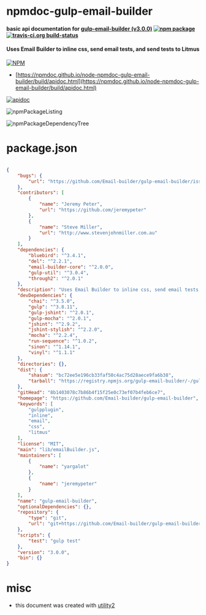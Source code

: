 # npmdoc-gulp-email-builder

#### basic api documentation for  [gulp-email-builder (v3.0.0)](https://github.com/Email-builder/gulp-email-builder)  [![npm package](https://img.shields.io/npm/v/npmdoc-gulp-email-builder.svg?style=flat-square)](https://www.npmjs.org/package/npmdoc-gulp-email-builder) [![travis-ci.org build-status](https://api.travis-ci.org/npmdoc/node-npmdoc-gulp-email-builder.svg)](https://travis-ci.org/npmdoc/node-npmdoc-gulp-email-builder)

#### Uses Email Builder to inline css, send email tests, and send tests to Litmus

[![NPM](https://nodei.co/npm/gulp-email-builder.png?downloads=true&downloadRank=true&stars=true)](https://www.npmjs.com/package/gulp-email-builder)

- [https://npmdoc.github.io/node-npmdoc-gulp-email-builder/build/apidoc.html](https://npmdoc.github.io/node-npmdoc-gulp-email-builder/build/apidoc.html)

[![apidoc](https://npmdoc.github.io/node-npmdoc-gulp-email-builder/build/screenCapture.buildCi.browser.%252Ftmp%252Fbuild%252Fapidoc.html.png)](https://npmdoc.github.io/node-npmdoc-gulp-email-builder/build/apidoc.html)

![npmPackageListing](https://npmdoc.github.io/node-npmdoc-gulp-email-builder/build/screenCapture.npmPackageListing.svg)

![npmPackageDependencyTree](https://npmdoc.github.io/node-npmdoc-gulp-email-builder/build/screenCapture.npmPackageDependencyTree.svg)



# package.json

```json

{
    "bugs": {
        "url": "https://github.com/Email-builder/gulp-email-builder/issues"
    },
    "contributors": [
        {
            "name": "Jeremy Peter",
            "url": "https://github.com/jeremypeter"
        },
        {
            "name": "Steve Miller",
            "url": "http://www.stevenjohnmiller.com.au"
        }
    ],
    "dependencies": {
        "bluebird": "^3.4.1",
        "del": "^2.2.1",
        "email-builder-core": "^2.0.0",
        "gulp-util": "^3.0.4",
        "through2": "^2.0.1"
    },
    "description": "Uses Email Builder to inline css, send email tests, and send tests to Litmus",
    "devDependencies": {
        "chai": "^3.5.0",
        "gulp": "^3.8.11",
        "gulp-jshint": "^2.0.1",
        "gulp-mocha": "^2.0.1",
        "jshint": "^2.9.2",
        "jshint-stylish": "^2.2.0",
        "mocha": "^2.2.4",
        "run-sequence": "^1.0.2",
        "sinon": "^1.14.1",
        "vinyl": "^1.1.1"
    },
    "directories": {},
    "dist": {
        "shasum": "bc72ee5e196cb33faf50c4ac75d28aece9fa6b38",
        "tarball": "https://registry.npmjs.org/gulp-email-builder/-/gulp-email-builder-3.0.0.tgz"
    },
    "gitHead": "8b1403078c7b86b4f15f25e0c73ef07b4feb6ce7",
    "homepage": "https://github.com/Email-builder/gulp-email-builder",
    "keywords": [
        "gulpplugin",
        "inline",
        "email",
        "css",
        "litmus"
    ],
    "license": "MIT",
    "main": "lib/emailBuilder.js",
    "maintainers": [
        {
            "name": "yargalot"
        },
        {
            "name": "jeremypeter"
        }
    ],
    "name": "gulp-email-builder",
    "optionalDependencies": {},
    "repository": {
        "type": "git",
        "url": "git+https://github.com/Email-builder/gulp-email-builder.git"
    },
    "scripts": {
        "test": "gulp test"
    },
    "version": "3.0.0",
    "bin": {}
}
```



# misc
- this document was created with [utility2](https://github.com/kaizhu256/node-utility2)
